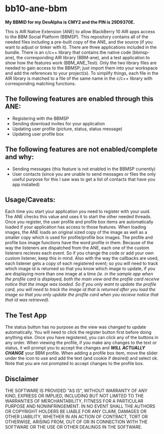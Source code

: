 # bb10-ane-bbm

**My BBMID for my DevAlpha is CMY2 and the PIN is 29D9370E.**

This is AIR Native Extension (ANE) to allow BlackBerry 10 AIR apps access to the BBM Social Platform (BBMSP). This repository contains all of the needed files including a pre-built copy of the ANE, and the source (if you want to adjust or tinker with it). There are three applications included in the bundle. There is an c/c++ library that contains the native code (bbmsp-ane), the corresponding AIR library (BBM-ane), and a test application to show how the features work (BBM_ANE_Test). Only the two library files are needed to gain access to the BBMSP; just import them into your workspace and add the references to your project(s). To simplify things, each file in the AIR library is matched to a file of the same name in the c/c++ library with corresponding matching functions. 

## The following features are enabled through this ANE:
* Registering with the BBMSP
* Sending download invites for your application
* Updating user profile (picture, status, status message)
* Updating user profile box

## The following features are not enabled/complete and why:
* Sending messages (this feature is not enabled in the BBMSP currently)
* User contacts (since you are unable to send messages or files the only useful purpose for this I saw was to get a list of contacts that have you app installed)


## Usage/Caveats:

Each time you start your application you need to register with your uuid. The ANE checks this value and uses it to start the other needed threads. Once you register, the user profile and profile box items are automatically loaded if your application has access to those features. When loading images, the ANE loads an original sized copy of the image as well as a smaller copy which is used for profile/profile box images. The profile and profile box image functions have the word profile in them. Because of the way the listeners are dispatched from the ANE, each one of the custom listeners recieves each event. So if you change the code or add your own custom listener, keep this in mind. Also with the way the callbacks are used, each listener gets a copy of each registered event; so you will need to track which image id is returned so that you know which image to update, if you are displaying more than one image at a time _(ie. in the sample app when the profile card is displayed, both the main view and the profile card receive notice that the image was loaded. So if you only want to update the profile card, you will need to track the image id that is returned after you load the image so that you only update the profile card when you recieve notice that that id was retrieved)_.

## The Test App
The status button has no purpose as the view was changed to update automatically. You will need to click the register button first before doing anything else. Once you have registered, you can click any of the buttons in any order. When viewing the profile, if you make any changes to the text or status, it will prompt you to accept the changes and _**WILL ACTUALLY CHANGE**_ your BBM profile. When adding a profile box item, move the slider under the icon to use and add the text (and cookie if desired) and select ok. Note that you are not prompted to accept changes to the profile box.

## Disclaimer
THE SOFTWARE IS PROVIDED "AS IS", WITHOUT WARRANTY OF ANY KIND, EXPRESS OR IMPLIED, INCLUDING BUT NOT LIMITED TO THE WARRANTIES OF MERCHANTABILITY, FITNESS FOR A PARTICULAR PURPOSE AND NONINFRINGEMENT. IN NO EVENT SHALL THE AUTHORS OR COPYRIGHT HOLDERS BE LIABLE FOR ANY CLAIM, DAMAGES OR OTHER LIABILITY, WHETHER IN AN ACTION OF CONTRACT, TORT OR OTHERWISE, ARISING FROM, OUT OF OR IN CONNECTION WITH THE SOFTWARE OR THE USE OR OTHER DEALINGS IN THE SOFTWARE.
